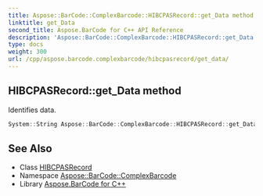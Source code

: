 ```yaml
---
title: Aspose::BarCode::ComplexBarcode::HIBCPASRecord::get_Data method
linktitle: get_Data
second_title: Aspose.BarCode for C++ API Reference
description: 'Aspose::BarCode::ComplexBarcode::HIBCPASRecord::get_Data method. Identifies data in C++.'
type: docs
weight: 300
url: /cpp/aspose.barcode.complexbarcode/hibcpasrecord/get_data/
---
```

## HIBCPASRecord::get_Data method


Identifies data.

```cpp
System::String Aspose::BarCode::ComplexBarcode::HIBCPASRecord::get_Data() const
```

## See Also

* Class [HIBCPASRecord](../)
* Namespace [Aspose::BarCode::ComplexBarcode](../../)
* Library [Aspose.BarCode for C++](../../../)
